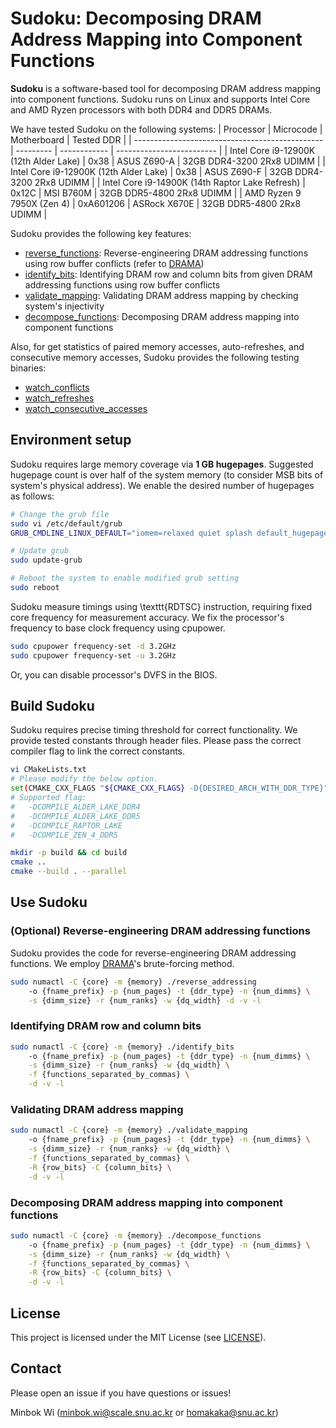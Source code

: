 # Sudoku: Decomposing DRAM Address Mapping into Component Functions

**Sudoku** is a software-based tool for decomposing DRAM address mapping into component functions. 
Sudoku runs on Linux and supports Intel Core and AMD Ryzen processors with both DDR4 and DDR5 DRAMs.

We have tested Sudoku on the following systems:
| Processor                                       | Microcode | Motherboard  | Tested DDR                |
| ----------------------------------------------- | --------- | ------------ | ------------------------- |
| Intel Core i9-12900K (12th Alder Lake)          | 0x38      | ASUS Z690-A  | 32GB DDR4-3200 2Rx8 UDIMM |
| Intel Core i9-12900K (12th Alder Lake)          | 0x38      | ASUS Z690-F  | 32GB DDR4-3200 2Rx8 UDIMM |
| Intel Core i9-14900K (14th Raptor Lake Refresh) | 0x12C     | MSI B760M    | 32GB DDR5-4800 2Rx8 UDIMM |
| AMD Ryzen 9 7950X (Zen 4)                       | 0xA601206 | ASRock X670E | 32GB DDR5-4800 2Rx8 UDIMM |

Sudoku provides the following key features:
* [reverse_functions](./sudoku/reverse_functions.cc): Reverse-engineering DRAM addressing functions using row buffer conflicts (refer to [DRAMA](https://github.com/isec-tugraz/drama))
* [identify_bits](./sudoku/identify_bits.cc): Identifying DRAM row and column bits from given DRAM addressing functions using row buffer conflicts
* [validate_mapping](./sudoku/validate_mapping.cc): Validating DRAM address mapping by checking system's injectivity
* [decompose_functions](./sudoku/decompose_functions.cc): Decomposing DRAM address mapping into component functions

Also, for get statistics of paired memory accesses, auto-refreshes, and consecutive memory accesses, Sudoku provides the following testing binaries:
* [watch_conflicts](./sudoku/testing/watch_conflicts.cc)
* [watch_refreshes](./sudoku/testing/watch_refreshes.cc)
* [watch_consecutive_accesses](./sudoku/testing/watch_consecutive_accesses.cc)

## Environment setup

Sudoku requires large memory coverage via **1 GB hugepages**. 
Suggested hugepage count is over half of the system memory (to consider MSB bits of system's physical address).
We enable the desired number of hugepages as follows:

```bash
# Change the grub file
sudo vi /etc/default/grub
GRUB_CMDLINE_LINUX_DEFAULT="iomem=relaxed quiet splash default_hugepagesz=1G hugepagesz=1G hugepages={num-hugepages}"

# Update grub
sudo update-grub

# Reboot the system to enable modified grub setting
sudo reboot
```

Sudoku measure timings using \texttt{RDTSC} instruction, requiring fixed core frequency for measurement accuracy. 
We fix the processor's frequency to base clock frequency using cpupower.

```bash
sudo cpupower frequency-set -d 3.2GHz
sudo cpupower frequency-set -u 3.2GHz
```

Or, you can disable processor's DVFS in the BIOS.

## Build Sudoku

Sudoku requires precise timing threshold for correct functionality. 
We provide tested constants through header files. 
Please pass the correct compiler flag to link the correct constants.

```bash
vi CMakeLists.txt
# Please modify the below option.
set(CMAKE_CXX_FLAGS "${CMAKE_CXX_FLAGS} -D{DESIRED_ARCH_WITH_DDR_TYPE}")
# Supported flag:
#   -DCOMPILE_ALDER_LAKE_DDR4
#   -DCOMPILE_ALDER_LAKE_DDR5
#   -DCOMPILE_RAPTOR_LAKE
#   -DCOMPILE_ZEN_4_DDR5

mkdir -p build && cd build
cmake ..
cmake --build . --parallel
```

## Use Sudoku
### (Optional) Reverse-engineering DRAM addressing functions

Sudoku provides the code for reverse-engineering DRAM addressing functions. 
We employ [DRAMA](https://github.com/isec-tugraz/drama)'s brute-forcing method.

```bash
sudo numactl -C {core} -m {memory} ./reverse_addressing 
    -o {fname_prefix} -p {num_pages} -t {ddr_type} -n {num_dimms} \
    -s {dimm_size} -r {num_ranks} -w {dq_width} -d -v -l
```

### Identifying DRAM row and column bits

```bash
sudo numactl -C {core} -m {memory} ./identify_bits 
    -o {fname_prefix} -p {num_pages} -t {ddr_type} -n {num_dimms} \
    -s {dimm_size} -r {num_ranks} -w {dq_width} \
    -f {functions_separated_by_commas} \
    -d -v -l
```

### Validating DRAM address mapping

```bash
sudo numactl -C {core} -m {memory} ./validate_mapping
    -o {fname_prefix} -p {num_pages} -t {ddr_type} -n {num_dimms} \
    -s {dimm_size} -r {num_ranks} -w {dq_width} \
    -f {functions_separated_by_commas} \
    -R {row_bits} -C {column_bits} \
    -d -v -l
```

### Decomposing DRAM address mapping into component functions

```bash
sudo numactl -C {core} -m {memory} ./decompose_functions
    -o {fname_prefix} -p {num_pages} -t {ddr_type} -n {num_dimms} \
    -s {dimm_size} -r {num_ranks} -w {dq_width} \
    -f {functions_separated_by_commas} \
    -R {row_bits} -C {column_bits} \
    -d -v -l
```

## License

This project is licensed under the MIT License (see [LICENSE](./LICENSE)).

## Contact

Please open an issue if you have questions or issues!

Minbok Wi (minbok.wi@scale.snu.ac.kr or homakaka@snu.ac.kr)
